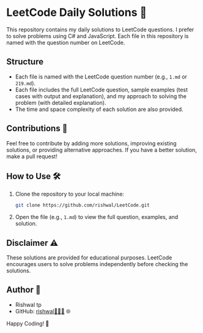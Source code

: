 
# LeetCode Daily Solutions 📝

This repository contains my daily solutions to LeetCode questions. I prefer to solve problems using C# and JavaScript. Each file in this repository is named with the question number on LeetCode.

## Structure

- Each file is named with the LeetCode question number (e.g., `1.md` or `219.md`).
- Each file includes the full LeetCode question, sample examples (test cases with output and explanation), and my approach to solving the problem (with detailed explanation).
- The time and space complexity of each solution are also provided.

## Contributions 🤝

Feel free to contribute by adding more solutions, improving existing solutions, or providing alternative approaches. If you have a better solution, make a pull request!

## How to Use 🛠️

1. Clone the repository to your local machine:

   ```bash
   git clone https://github.com/rishwal/LeetCode.git
   ```

2. Open the file (e.g., `1.md`) to view the full question, examples, and solution.

## Disclaimer ⚠️

These solutions are provided for educational purposes. LeetCode encourages users to solve problems independently before checking the solutions.

## Author 👤

- Rishwal tp
- GitHub: [rishwal👩🏻‍💻](https://github.com/rishwal) 🌐

Happy Coding! 🚀

